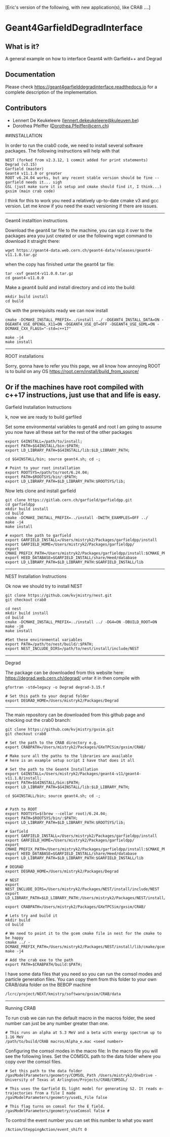 [Eric's version of the following, with new application(s), like CRAB ....]

Geant4GarfieldDegradInterface
 ========================
 
 What is it?
 -----------
 A general example on how to interface Geant4 with Garfield++ and Degrad
 
 Documentation
 -------------
 Please check https://geant4garfielddegradinterface.readthedocs.io for a complete description of the implementation.
 
 Contributors
 ------------
 * Lennert De Keukeleere (lennert.dekeukeleere@kuleuven.be)
 * Dorothea Pfeiffer (Dorothea.Pfeiffer@cern.ch)


##INSTALLATION

In order to run the crab0 code, we need to install several software packages. The following instructions will help with that
```
NEST (forked from v2.3.12, 1 commit added for print statements)
Degrad (v3.15)
Garfield (master)
Geant4 v11.1.0 or greater
ROOT v6.24.04 works, but any recent stable version should be fine -- garfield needs it... sigh
GSL (just make sure it is setup and cmake should find it, I think...)
gxsim (main crab code)

```

I think for this to work you need a relatively up-to-date cmake v3 and gcc version. Let me know if you need the exact versioning if there are issues. 

---




Geant4 installtion instructions

Download the geant4 tar file to the machine, you can scp it over to the packages area you just created
or use the following wget command to download it straight there:
```
wget https://geant4-data.web.cern.ch/geant4-data/releases/geant4-v11.1.0.tar.gz
```
when the copy has finished untar the geant4 tar file:
```
tar -xvf geant4-v11.0.0.tar.gz
cd geant4-v11.0.0
```

Make a geant4 build  and install directory and cd into the build:
```
mkdir build install
cd build
```

Ok with the prerequisits ready we can now install
```
cmake -DCMAKE_INSTALL_PREFIX=../install ../ -DGEANT4_INSTALL_DATA=ON -DGEANT4_USE_OPENGL_X11=ON -DGEANT4_USE_QT=OFF -DGEANT4_USE_GDML=ON -DCMAKE_CXX_FLAGS="-std=c++17"

make -j4
make install
```

---

ROOT installations

Sorry, gonna have to refer you this page, we all know how annoying ROOT is to build on any OS
https://root.cern/install/build_from_source/

Or if the machines have root compiled with c++17 instructions, just use that and life is easy.
---


Garfield Installation Instructions

k, now we are ready to build garfiled

Set some environmental variables to genat4 and root 
I am going to assume you now have all these set for the rest of the other packages
```
export G4INSTALL=/path/to/install;
export PATH=$G4INSTALL/bin:$PATH;
export LD_LIBRARY_PATH=$G4INSTALL/lib:$LD_LIBRARY_PATH;

cd $G4INSTALL/bin; source geant4.sh; cd -;

# Point to your root installation
export ROOTSYS=/path/to/root/6.24.04;
export PATH=$ROOTSYS/bin/:$PATH;
export LD_LIBRARY_PATH=$LD_LIBRARY_PATH:$ROOTSYS/lib;
```
Now lets clone and install garfield
```
git clone https://gitlab.cern.ch/garfield/garfieldpp.git
cd garfieldpp
mkdir build install
cd build
cmake -DCMAKE_INSTALL_PREFIX=../install -DWITH_EXAMPLES=OFF ../
make -j4
make install

# export the path to garfield
export GARFIELD_INSTALL=/Users/mistryk2/Packages/garfieldpp/install
export GARFIELD_HOME=/Users/mistryk2/Packages/garfieldpp/
export CMAKE_PREFIX_PATH=/Users/mistryk2/Packages/garfieldpp/install:$CMAKE_PREFIX_PATH
export HEED_DATABASE=$GARFIELD_INSTALL/share/Heed/database
export LD_LIBRARY_PATH=$LD_LIBRARY_PATH:$GARFIELD_INSTALL/lib
```

---

NEST Installation Instructions

Ok now we should try to install NEST
```
git clone https://github.com/kvjmistry/nest.git
git checkout crab0

cd nest
mkdir build install
cd build
cmake -DCMAKE_INSTALL_PREFIX=../install ../ -DG4=ON -DBUILD_ROOT=ON
make -j8
make install

#Set these environmental variables
export PATH=/path/to/nest/build/:$PATH;
export NEST_INCLUDE_DIRS=/path/to/nest/install/include/NEST

```

---

Degrad

The package can be downloaded from this website here:
https://degrad.web.cern.ch/degrad/
untar it in then compile with
```
gfortran -std=legacy -o Degrad degrad-3.15.f

# Set this path to your degrad folder
export DEGRAD_HOME=/Users/mistryk2/Packages/Degrad
```

---

The main repository can be downloaded from this github page and checking out the crab0 branch:
```
git clone https://github.com/kvjmistry/gxsim.git
git checkout crab0

# Set the path to the CRAB directory e.g.
export CRABPATH=/Users/mistryk2/Packages/GXeTPCSim/gxsim/CRAB/
```

```
# Make sure all the paths to the libraries are available
# here is an example setup script I have that does it all

# Set the path to the Geant4 Installation
export G4INSTALL=/Users/mistryk2/Packages/geant4-v11/geant4-v11.1.0/install;
export PATH=$G4INSTALL/bin:$PATH;
export LD_LIBRARY_PATH=$G4INSTALL/lib:$LD_LIBRARY_PATH;

cd $G4INSTALL/bin; source geant4.sh; cd -;


# Path to ROOT
export ROOTSYS=$(brew --cellar root)/6.24.04;
export PATH=$ROOTSYS/bin/:$PATH;
export LD_LIBRARY_PATH=$LD_LIBRARY_PATH:$ROOTSYS/lib;

# Garfield
export GARFIELD_INSTALL=/Users/mistryk2/Packages/garfieldpp/install
export GARFIELD_HOME=/Users/mistryk2/Packages/garfieldpp/
export CMAKE_PREFIX_PATH=/Users/mistryk2/Packages/garfieldpp/install:$CMAKE_PREFIX_PATH
export HEED_DATABASE=$GARFIELD_INSTALL/share/Heed/database
export LD_LIBRARY_PATH=$LD_LIBRARY_PATH:$GARFIELD_INSTALL/lib

# DEGRAD
export DEGRAD_HOME=/Users/mistryk2/Packages/Degrad

# NEST
export NEST_INCLUDE_DIRS=/Users/mistryk2/Packages/NEST/install/include/NEST
export LD_LIBRARY_PATH=$LD_LIBRARY_PATH:/Users/mistryk2/Packages/NEST/install/lib

export CRABPATH=/Users/mistryk2/Packages/GXeTPCSim/gxsim/CRAB/

```

```
# Lets try and build it
mkdir build
cd build

# We need to point it to the gcem cmake file in nest for the cmake to be happy
cmake ../ -DCMAKE_PREFIX_PATH=/Users/mistryk2/Packages/NEST/install/lib/cmake/gcem
make -j4

# Add the crab exe to the path
export PATH=$CRABPATH/build:$PATH;
```

I have some data files that you need so you can run the comsol modes and particle generation files. You can copy them from this folder to your own CRAB/data folder on the BEBOP machine
```
/lcrc/project/NEXT/kmistry/software/gxsim/CRAB/data
```

---




Running CRAB

To run crab we can run the default macro in the macros folder, the seed number can just be any number greater than one.
```
# This runs an alpha at 5.3 MeV and a beta with energy spectrum up to 1.16 MeV
/path/to/build/CRAB macros/Alpha_e.mac <seed number>
```

Configuring the comsol modes in the macro file:
In the macro file you will see the following lines. Set the COMSOL path to the data folder where you copy over the comsol files. 
```
# Set this path to the data folder
/gasModelParameters/geometry/COMSOL_Path /Users/mistryk2/OneDrive - University of Texas at Arlington/Projects/CRAB/COMSOL/

# This uses the Garfield EL light model for generating S2. It reads e- trajectories from a file I made
/gasModelParameters/geometry/useEL_File false 

# This flag turns on comsol for the E field. 
/gasModelParameters/geometry/useComsol false # 
```

To control the event number you can set this number to what you want
```
/Action/SteppingAction/event_shift 0
```

